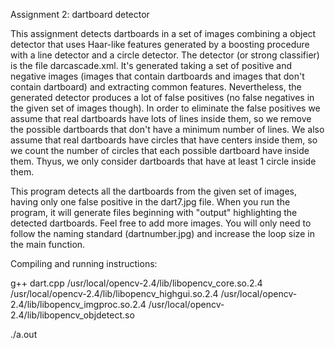 Assignment 2: dartboard detector

This assignment detects dartboards in a set of images combining a object detector that uses Haar-like features generated by a boosting procedure with a line detector and a circle detector.
The detector (or strong classifier) is the file darcascade.xml. It's generated taking a set of positive and negative images (images that contain dartboards and images that don't contain dartboard) and extracting common features.
Nevertheless, the generated detector produces a lot of false positives (no false negatives in the given set of images though). In order to eliminate the false positives we assume that real dartboards have lots of lines inside them, so we remove the possible dartboards that don't have a minimum number of lines. We also assume that real dartboards have circles that have centers inside them, so we count the number of circles that each possible dartboard have inside them. Thyus, we only consider dartboards that have at least 1 circle inside them.

This program detects all the dartboards from the given set of images, having only one false positive in the dart7.jpg file.
When you run the program, it will generate files beginning with "output" highlighting the detected dartboards. Feel free to add more images. You will only need to follow the naming standard (dartnumber.jpg) and increase the loop size in the main function.

Compiling and running instructions:

g++ dart.cpp /usr/local/opencv-2.4/lib/libopencv_core.so.2.4 /usr/local/opencv-2.4/lib/libopencv_highgui.so.2.4 /usr/local/opencv-2.4/lib/libopencv_imgproc.so.2.4 /usr/local/opencv-2.4/lib/libopencv_objdetect.so

./a.out
